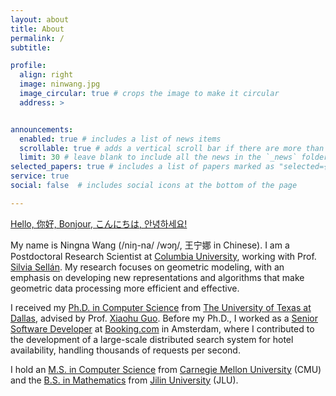 ```yaml
---
layout: about
title: About
permalink: /
subtitle: 

profile:
  align: right
  image: ninwang.jpg
  image_circular: true # crops the image to make it circular
  address: >


announcements:
  enabled: true # includes a list of news items
  scrollable: true # adds a vertical scroll bar if there are more than 3 news items
  limit: 30 # leave blank to include all the news in the `_news` folder
selected_papers: true # includes a list of papers marked as "selected={true}"
service: true
social: false  # includes social icons at the bottom of the page

---
```

<a href='#'>Hello, 你好, Bonjour, こんにちは, 안녕하세요!</a>
 
My name is Ningna Wang (/niŋ-na/ /wɔŋ/, 王宁娜 in Chinese). I am a Postdoctoral Research Scientist at [Columbia University](https://www.columbia.edu/), working with Prof. [Silvia Sellán](https://www.silviasellan.com/). My research focuses on geometric modeling, with an emphasis on developing new representations and algorithms that make geometric data processing more efficient and effective.

I received my [Ph.D. in Computer Science](https://cs.utdallas.edu/) from [The University of Texas at Dallas](https://www.utdallas.edu/), advised by Prof. [Xiaohu Guo](https://personal.utdallas.edu/~xguo/). Before my Ph.D., I worked as a [Senior Software Developer](https://careers.booking.com/teams/engineering/) at [Booking.com](https://www.booking.com/) in Amsterdam, where I contributed to the development of a large-scale distributed search system for hotel availability, handling thousands of requests per second. 
<!-- I hold an **M.S. in Computer Science** from [Carnegie Mellon University](https://www.cmu.edu/) and a **B.S. in Mathematics** from [Jilin University](https://math.jlu.edu.cn/English/Home.htm). -->
I hold an [M.S. in Computer Science](https://www.lti.cs.cmu.edu/) from [Carnegie Mellon University](https://www.cmu.edu/) (CMU) and the [B.S. in Mathematics](https://math.jlu.edu.cn/English/About_Us/Introduction.htm) from [Jilin University](https://math.jlu.edu.cn/English/Home.htm) (JLU).



